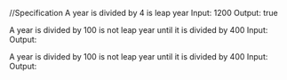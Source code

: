 //Specification
A year is divided by 4 is leap year
  Input: 1200
  Output: true

A year is divided by 100 is not leap year until it is divided by 400
    Input:
    Output:

A year is divided by 100 is not leap year until it is divided by 400
  Input:
  Output:

